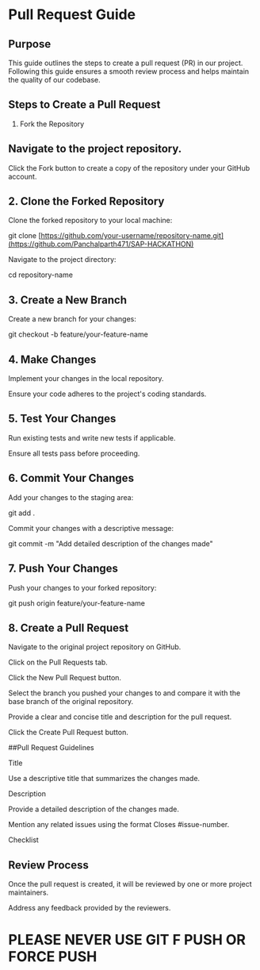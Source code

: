 # Pull Request Guide

## Purpose

This guide outlines the steps to create a pull request (PR) in our project. Following this guide ensures a smooth review process and helps maintain the quality of our codebase.

## Steps to Create a Pull Request

1. Fork the Repository

## Navigate to the project repository.

Click the Fork button to create a copy of the repository under your GitHub account.

## 2. Clone the Forked Repository

Clone the forked repository to your local machine:

git clone [https://github.com/your-username/repository-name.git](https://github.com/Panchalparth471/SAP-HACKATHON)

Navigate to the project directory:

cd repository-name

## 3. Create a New Branch

Create a new branch for your changes:

git checkout -b feature/your-feature-name

## 4. Make Changes

Implement your changes in the local repository.

Ensure your code adheres to the project's coding standards.

## 5. Test Your Changes

Run existing tests and write new tests if applicable.

Ensure all tests pass before proceeding.

## 6. Commit Your Changes

Add your changes to the staging area:

git add .

Commit your changes with a descriptive message:

git commit -m "Add detailed description of the changes made"

## 7. Push Your Changes

Push your changes to your forked repository:

git push origin feature/your-feature-name

## 8. Create a Pull Request

Navigate to the original project repository on GitHub.

Click on the Pull Requests tab.

Click the New Pull Request button.

Select the branch you pushed your changes to and compare it with the base branch of the original repository.

Provide a clear and concise title and description for the pull request.

Click the Create Pull Request button.

##Pull Request Guidelines

Title

Use a descriptive title that summarizes the changes made.

Description

Provide a detailed description of the changes made.

Mention any related issues using the format Closes #issue-number.

Checklist



## Review Process

Once the pull request is created, it will be reviewed by one or more project maintainers.

Address any feedback provided by the reviewers.

# PLEASE NEVER USE GIT F PUSH OR FORCE PUSH
